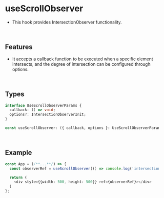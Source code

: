 # useScrollObserver

- This hook provides IntersectionObserver functionality.

<br/>

## Features

- It accepts a callback function to be executed when a specific element intersects, and the degree of intersection can be configured through options.

<br/>

## Types

```typescript
interface UseScrollObserverParams {
  callback: () => void;
  options?: IntersectionObserverInit;
}

const useScrollObserver: ({ callback, options }: UseScrollObserverParams) => React.MutableRefObject<null>;
```

<br/>

## Example

```typescript
const App = (/**...**/) => {
  const observerRef = useScrollObserver(() => console.log('intersection!'))

  return (
    <div style={{width: 500, height: 500}} ref={observerRef}></div>
  )
};
```
